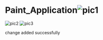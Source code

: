 # Paint_Application![pic1](https://github.com/ThanishaJ24/Paint_Application/assets/105596268/536cd073-4c6b-481c-bfc4-59bed3badd03)

![pic2](https://github.com/ThanishaJ24/Paint_Application/assets/105596268/ef45b1b2-a2e5-4c27-8612-b95389daea62)
![pic3](https://github.com/ThanishaJ24/Paint_Application/assets/105596268/d71c044f-e0a4-4e8a-9a6d-22c6d6c03354)

change added successfully
